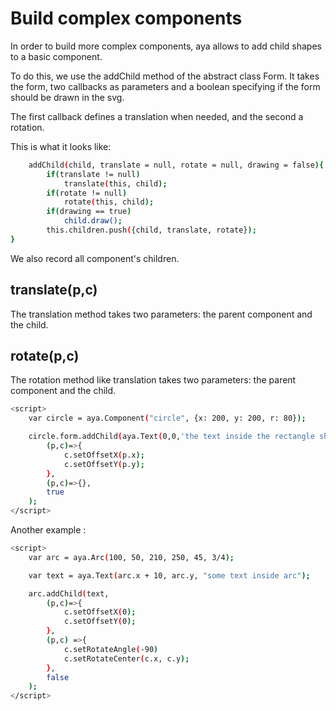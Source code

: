 # Build complex components

In order to build more complex components, aya allows to add child shapes to a basic component.

To do this, we use the addChild method of the abstract class Form.
It takes the form, two callbacks as parameters and a boolean specifying if the form should be drawn in the svg.

The first callback defines a translation when needed, and the second a rotation.

This is what it looks like:

```sh
    addChild(child, translate = null, rotate = null, drawing = false){
        if(translate != null)
            translate(this, child);
        if(rotate != null)
            rotate(this, child);
        if(drawing == true)
            child.draw();
        this.children.push({child, translate, rotate});
}
```
We also record all component's children.

## translate(p,c)

The translation method takes two parameters: the parent component and the child.

## rotate(p,c)

The rotation method like translation takes two parameters: the parent component and the child.

```sh
<script>
    var circle = aya.Component("circle", {x: 200, y: 200, r: 80});

    circle.form.addChild(aya.Text(0,0,'the text inside the rectangle shape'), 
        (p,c)=>{
            c.setOffsetX(p.x);
            c.setOffsetY(p.y);
        }, 
        (p,c)=>{}, 
        true
    );
</script>
```
Another example :


```sh
<script>
    var arc = aya.Arc(100, 50, 210, 250, 45, 3/4);

    var text = aya.Text(arc.x + 10, arc.y, "some text inside arc");

    arc.addChild(text, 
        (p,c)=>{
            c.setOffsetX(0);
            c.setOffsetY(0);
        }, 
        (p,c) =>{
            c.setRotateAngle(-90)
            c.setRotateCenter(c.x, c.y);
        }, 
        false
    );
</script>
```